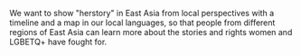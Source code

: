 We want to show "herstory" in East Asia from local perspectives with a timeline and a map in our local languages, so that people from different regions of East Asia can learn more about the stories and rights women and LGBETQ+ have fought for.
